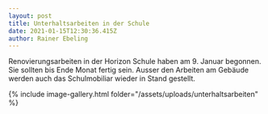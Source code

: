 ```yaml
---
layout: post
title: Unterhaltsarbeiten in der Schule
date: 2021-01-15T12:30:36.415Z
author: Rainer Ebeling
---
```

Renovierungsarbeiten in der Horizon Schule haben am 9. Januar begonnen. Sie sollten bis Ende Monat fertig sein. Ausser den Arbeiten am Gebäude werden auch das Schulmobiliar wieder in Stand gestellt.

<!--more-->

{% include image-gallery.html folder="/assets/uploads/unterhaltsarbeiten" %}

<script type="text/javascript" src="/assets/js/lightbox.js"></script>
<link rel="stylesheet" href="/assets/css/lightbox.css">